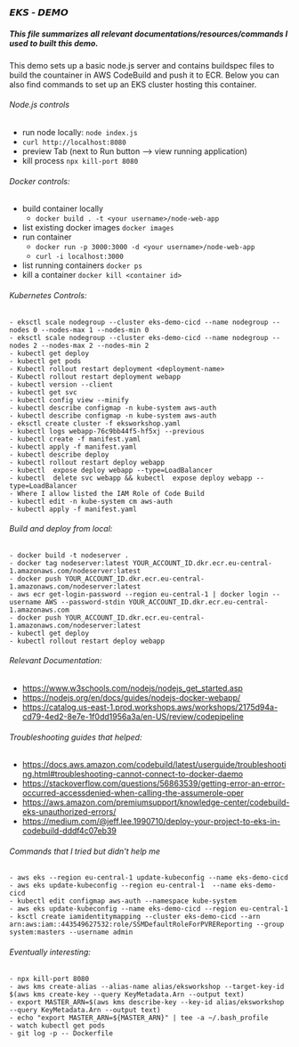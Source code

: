 ### 𝙀𝙆𝙎 - 𝘿𝙀𝙈𝙊

##### This file summarizes all relevant documentations/resources/commands I used to built this demo.

This demo sets up a basic node.js server and contains buildspec files to build the countainer in AWS CodeBuild and push it to ECR.
Below you can also find commands to set up an EKS cluster hosting this container. 


###### Node.js controls
- run node locally: `node index.js`
- `curl http://localhost:8080`
- preview Tab (next to Run button --> view running application)
- kill process `npx kill-port 8080`

###### Docker controls:
- build container locally
  - `docker build . -t <your username>/node-web-app`
- list existing docker images `docker images`
- run container
  - `docker run -p 3000:3000 -d <your username>/node-web-app`
  - `curl -i localhost:3000`
- list running containers `docker ps` 
- kill a container `docker kill <container id>`

###### Kubernetes Controls:
```
- eksctl scale nodegroup --cluster eks-demo-cicd --name nodegroup --nodes 0 --nodes-max 1 --nodes-min 0 
- eksctl scale nodegroup --cluster eks-demo-cicd --name nodegroup --nodes 2 --nodes-max 2 --nodes-min 2 
- kubectl get deploy
- kubectl get pods
- Kubectl rollout restart deployment <deployment-name>
- Kubectl rollout restart deployment webapp
- kubectl version --client
- kubectl get svc
- kubectl config view --minify
- kubectl describe configmap -n kube-system aws-auth
- kubectl describe configmap -n kube-system aws-auth
- eksctl create cluster -f eksworkshop.yaml
- kubectl logs webapp-76c9bb44f5-hf5xj --previous
- kubectl create -f manifest.yaml
- kubectl apply -f manifest.yaml
- kubectl describe deploy
- kubectl rollout restart deploy webapp
- kubectl  expose deploy webapp --type=LoadBalancer
- kubectl  delete svc webapp && kubectl  expose deploy webapp --type=LoadBalancer
- Where I allow listed the IAM Role of Code Build
- kubectl edit -n kube-system cm aws-auth
- kubectl apply -f manifest.yaml
```

###### Build and deploy from local:
```
- docker build -t nodeserver .
- docker tag nodeserver:latest YOUR_ACCOUNT_ID.dkr.ecr.eu-central-1.amazonaws.com/nodeserver:latest
- docker push YOUR_ACCOUNT_ID.dkr.ecr.eu-central-1.amazonaws.com/nodeserver:latest
- aws ecr get-login-password --region eu-central-1 | docker login --username AWS --password-stdin YOUR_ACCOUNT_ID.dkr.ecr.eu-central-1.amazonaws.com
- docker push YOUR_ACCOUNT_ID.dkr.ecr.eu-central-1.amazonaws.com/nodeserver:latest
- kubectl get deploy
- kubectl rollout restart deploy webapp
```


###### Relevant Documentation:
- https://www.w3schools.com/nodejs/nodejs_get_started.asp
- https://nodejs.org/en/docs/guides/nodejs-docker-webapp/
- https://catalog.us-east-1.prod.workshops.aws/workshops/2175d94a-cd79-4ed2-8e7e-1f0dd1956a3a/en-US/review/codepipeline

###### Troubleshooting guides that helped:
- https://docs.aws.amazon.com/codebuild/latest/userguide/troubleshooting.html#troubleshooting-cannot-connect-to-docker-daemo
- https://stackoverflow.com/questions/56863539/getting-error-an-error-occurred-accessdenied-when-calling-the-assumerole-oper
- https://aws.amazon.com/premiumsupport/knowledge-center/codebuild-eks-unauthorized-errors/
- https://medium.com/@jeff.lee.1990710/deploy-your-project-to-eks-in-codebuild-dddf4c07eb39

###### Commands that I tried but didn't help me
```
- aws eks --region eu-central-1 update-kubeconfig --name eks-demo-cicd
- aws eks update-kubeconfig --region eu-central-1  --name eks-demo-cicd
- kubectl edit configmap aws-auth --namespace kube-system
- aws eks update-kubeconfig --name eks-demo-cicd --region eu-central-1
- ksctl create iamidentitymapping --cluster eks-demo-cicd --arn arn:aws:iam::443549627532:role/SSMDefaultRoleForPVREReporting --group system:masters --username admin
```

###### Eventually interesting:
```
- npx kill-port 8080
- aws kms create-alias --alias-name alias/eksworkshop --target-key-id $(aws kms create-key --query KeyMetadata.Arn --output text)
- export MASTER_ARN=$(aws kms describe-key --key-id alias/eksworkshop --query KeyMetadata.Arn --output text)
- echo "export MASTER_ARN=${MASTER_ARN}" | tee -a ~/.bash_profile
- watch kubectl get pods
- git log -p -- Dockerfile
```
